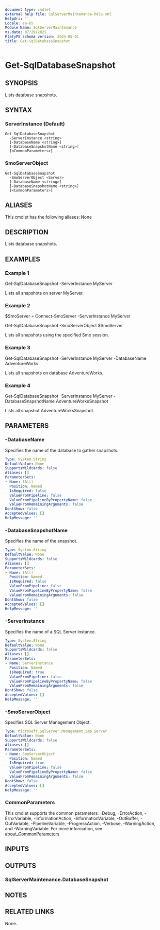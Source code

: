 ```yaml
---
document type: cmdlet
external help file: SqlServerMaintenance-help.xml
HelpUri: ''
Locale: en-US
Module Name: SqlServerMaintenance
ms.date: 07/29/2025
PlatyPS schema version: 2024-05-01
title: Get-SqlDatabaseSnapshot
---
```


# Get-SqlDatabaseSnapshot

## SYNOPSIS

Lists database snapshots.

## SYNTAX

### ServerInstance (Default)

```
Get-SqlDatabaseSnapshot
  -ServerInstance <string>
  [-DatabaseName <string>]
  [-DatabaseSnapshotName <string>]
  [<CommonParameters>]
```

### SmoServerObject

```
Get-SqlDatabaseSnapshot
  -SmoServerObject <Server>
  [-DatabaseName <string>]
  [-DatabaseSnapshotName <string>]
  [<CommonParameters>]
```

## ALIASES

This cmdlet has the following aliases:
  None

## DESCRIPTION

Lists database snapshots.

## EXAMPLES

### Example 1

Get-SqlDatabaseSnapshot -ServerInstance MyServer

Lists all snapshots on server MyServer.

### Example 2

$SmoServer = Connect-SmoServer -ServerInstance MyServer

Get-SqlDatabaseSnapshot -SmoServerObject $SmoServer

Lists all snapshots using the specified Smo session.

### Example 3

Get-SqlDatabaseSnapshot -ServerInstance MyServer -DatabaseName AdventureWorks

Lists all snapshots on database AdventureWorks.

### Example 4

Get-SqlDatabaseSnapshot -ServerInstance MyServer -DatabaseSnapshotName AdventureWorksSnapshot

Lists all snapshot AdventureWorksSnapshot.

## PARAMETERS

### -DatabaseName

Specifies the name of the database to gather snapshots.

```yaml
Type: System.String
DefaultValue: None
SupportsWildcards: false
Aliases: []
ParameterSets:
- Name: (All)
  Position: Named
  IsRequired: false
  ValueFromPipeline: false
  ValueFromPipelineByPropertyName: false
  ValueFromRemainingArguments: false
DontShow: false
AcceptedValues: []
HelpMessage: ''
```

### -DatabaseSnapshotName

Specifies the name of the snapshot.

```yaml
Type: System.String
DefaultValue: None
SupportsWildcards: false
Aliases: []
ParameterSets:
- Name: (All)
  Position: Named
  IsRequired: false
  ValueFromPipeline: false
  ValueFromPipelineByPropertyName: false
  ValueFromRemainingArguments: false
DontShow: false
AcceptedValues: []
HelpMessage: ''
```

### -ServerInstance

Specifies the name of a SQL Server instance.

```yaml
Type: System.String
DefaultValue: None
SupportsWildcards: false
Aliases: []
ParameterSets:
- Name: ServerInstance
  Position: Named
  IsRequired: true
  ValueFromPipeline: false
  ValueFromPipelineByPropertyName: false
  ValueFromRemainingArguments: false
DontShow: false
AcceptedValues: []
HelpMessage: ''
```

### -SmoServerObject

Specifies SQL Server Management Object.

```yaml
Type: Microsoft.SqlServer.Management.Smo.Server
DefaultValue: None
SupportsWildcards: false
Aliases: []
ParameterSets:
- Name: SmoServerObject
  Position: Named
  IsRequired: true
  ValueFromPipeline: false
  ValueFromPipelineByPropertyName: false
  ValueFromRemainingArguments: false
DontShow: false
AcceptedValues: []
HelpMessage: ''
```

### CommonParameters

This cmdlet supports the common parameters: -Debug, -ErrorAction, -ErrorVariable,
-InformationAction, -InformationVariable, -OutBuffer, -OutVariable, -PipelineVariable,
-ProgressAction, -Verbose, -WarningAction, and -WarningVariable. For more information, see
[about_CommonParameters](https://go.microsoft.com/fwlink/?LinkID=113216).

## INPUTS

## OUTPUTS

### SqlServerMaintenance.DatabaseSnapshot



## NOTES




## RELATED LINKS

None.

